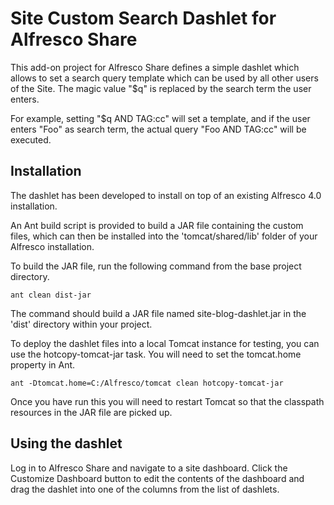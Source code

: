 Site Custom Search Dashlet for Alfresco Share
=============================================

This add-on project for Alfresco Share defines a simple dashlet which allows
to set a search query template which can be used by all other users of the
Site. The magic value "$q" is replaced by the search term the user enters.

For example, setting "$q AND TAG:cc" will set a template, and if the user
enters "Foo" as search term, the actual query "Foo AND TAG:cc" will be
executed.

Installation
------------

The dashlet has been developed to install on top of an existing Alfresco
4.0 installation.

An Ant build script is provided to build a JAR file containing the 
custom files, which can then be installed into the 'tomcat/shared/lib' folder 
of your Alfresco installation.

To build the JAR file, run the following command from the base project 
directory.

    ant clean dist-jar

The command should build a JAR file named site-blog-dashlet.jar
in the 'dist' directory within your project.

To deploy the dashlet files into a local Tomcat instance for testing, you can 
use the hotcopy-tomcat-jar task. You will need to set the tomcat.home
property in Ant.

    ant -Dtomcat.home=C:/Alfresco/tomcat clean hotcopy-tomcat-jar
    
Once you have run this you will need to restart Tomcat so that the classpath 
resources in the JAR file are picked up.

Using the dashlet
-----------------

Log in to Alfresco Share and navigate to a site dashboard. Click the 
Customize Dashboard button to edit the contents of the dashboard and drag 
the dashlet into one of the columns from the list of dashlets.
